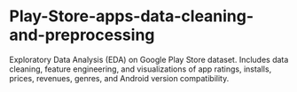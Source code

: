 # Play-Store-apps-data-cleaning-and-preprocessing
Exploratory Data Analysis (EDA) on Google Play Store dataset. Includes data cleaning, feature engineering, and visualizations of app ratings, installs, prices, revenues, genres, and Android version compatibility.
